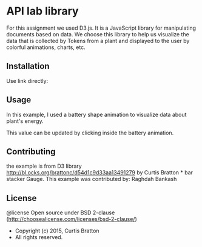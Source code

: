 # API lab library

For this assignment we used D3.js. It is a JavaScript library for manipulating documents based on data. We choose this library to help us visualize the data that is collected by Tokens from a plant and displayed to the user by colorful animations, charts, etc.

## Installation

Use link directly:

<script src="https://d3js.org/d3.v3.min.js"></script>

## Usage

 In this example, I used a battery shape animation to visualize data about plant's energy.

 This value can be updated by clicking inside the battery animation.

## Contributing

the example is from D3 library http://bl.ocks.org/brattonc/d54d1c9d33aa13491279
by Curtis Bratton * bar stacker Gauge.
This example was contributed by:
Raghdah Bankash


## License
 @license Open source under BSD 2-clause (http://choosealicense.com/licenses/bsd-2-clause/)
 * Copyright (c) 2015, Curtis Bratton
 * All rights reserved.